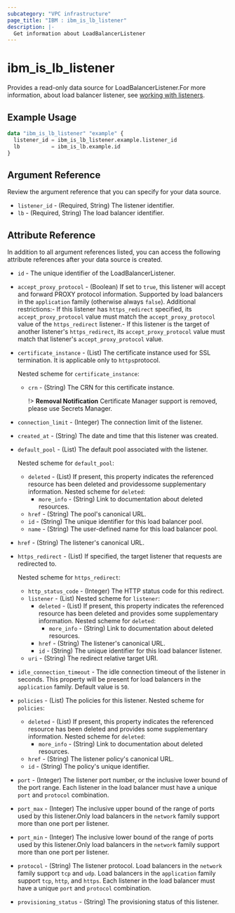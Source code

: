 ```yaml
---
subcategory: "VPC infrastructure"
page_title: "IBM : ibm_is_lb_listener"
description: |-
  Get information about LoadBalancerListener
---
```


# ibm_is_lb_listener

Provides a read-only data source for LoadBalancerListener.For more information, about load balancer listener, see [working with listeners](https://cloud.ibm.com/docs/vpc?topic=vpc-nlb-listeners).

## Example Usage

```terraform
data "ibm_is_lb_listener" "example" {
  listener_id = ibm_is_lb_listener.example.listener_id
  lb          = ibm_is_lb.example.id
}
```

## Argument Reference

Review the argument reference that you can specify for your data source.

- `listener_id` - (Required, String) The listener identifier.
- `lb` - (Required, String) The load balancer identifier.

## Attribute Reference

In addition to all argument references listed, you can access the following attribute references after your data source is created.

- `id` - The unique identifier of the LoadBalancerListener.
- `accept_proxy_protocol` - (Boolean) If set to `true`, this listener will accept and forward PROXY protocol information. Supported by load balancers in the `application` family (otherwise always `false`). Additional restrictions:- If this listener has `https_redirect` specified, its `accept_proxy_protocol` value must  match the `accept_proxy_protocol` value of the `https_redirect` listener.- If this listener is the target of another listener's `https_redirect`, its  `accept_proxy_protocol` value must match that listener's `accept_proxy_protocol` value.

- `certificate_instance` - (List) The certificate instance used for SSL termination. It is applicable only to `https`protocol.

	Nested scheme for `certificate_instance`:
	- `crn` - (String) The CRN for this certificate instance.

		!> **Removal Notification** Certificate Manager support is removed, please use Secrets Manager.

- `connection_limit` - (Integer) The connection limit of the listener.

- `created_at` - (String) The date and time that this listener was created.

- `default_pool` - (List) The default pool associated with the listener.

	Nested scheme for `default_pool`:
	- `deleted` - (List) If present, this property indicates the referenced resource has been deleted and providessome supplementary information.
	Nested scheme for `deleted`:
		- `more_info` - (String) Link to documentation about deleted resources.
	- `href` - (String) The pool's canonical URL.
	- `id` - (String) The unique identifier for this load balancer pool.
	- `name` - (String) The user-defined name for this load balancer pool.

- `href` - (String) The listener's canonical URL.

- `https_redirect` - (List) If specified, the target listener that requests are redirected to.

	Nested scheme for `https_redirect`:
	- `http_status_code` - (Integer) The HTTP status code for this redirect.
	- `listener` - (List)
	Nested scheme for `listener`:
		- `deleted` - (List) If present, this property indicates the referenced resource has been deleted and provides some supplementary information.
		Nested scheme for `deleted`:
			- `more_info` - (String) Link to documentation about deleted resources.
		- `href` - (String) The listener's canonical URL.
		- `id` - (String) The unique identifier for this load balancer listener.
	- `uri` - (String) The redirect relative target URI.

- `idle_connection_timeout` - The idle connection timeout of the listener in seconds. This property will be present for load balancers in the `application` family. Default value is `50`.

- `policies` - (List) The policies for this listener.
Nested scheme for `policies`:
	- `deleted` - (List) If present, this property indicates the referenced resource has been deleted and provides some supplementary information.
	Nested scheme for `deleted`:
		- `more_info` - (String) Link to documentation about deleted resources.
	- `href` - (String) The listener policy's canonical URL.
	- `id` - (String) The policy's unique identifier.

- `port` - (Integer) The listener port number, or the inclusive lower bound of the port range. Each listener in the load balancer must have a unique `port` and `protocol` combination.

- `port_max` - (Integer) The inclusive upper bound of the range of ports used by this listener.Only load balancers in the `network` family support more than one port per listener.

- `port_min` - (Integer) The inclusive lower bound of the range of ports used by this listener.Only load balancers in the `network` family support more than one port per listener.

- `protocol` - (String) The listener protocol. Load balancers in the `network` family support `tcp` and `udp`. Load balancers in the `application` family support `tcp`, `http`, and `https`. Each listener in the load balancer must have a unique `port` and `protocol` combination.

- `provisioning_status` - (String) The provisioning status of this listener.

